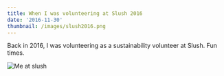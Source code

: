 ```yaml
---
title: When I was volunteering at Slush 2016
date: '2016-11-30'
thumbnail: /images/slush2016.png
---
```


Back in 2016, I was volunteering as a sustainability volunteer at Slush. Fun times.

![Me at slush](/images/slush2016.png)

